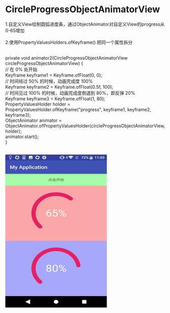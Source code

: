 # CircleProgressObjectAnimatorView
1.自定义View绘制圆弧进度条，通过ObjectAnimator对自定义View的progress从0-65增加<br/><br/>
2.使用PropertyValuesHolders.ofKeyframe() 把同一个属性拆分<br/><br/>

private void animator2(CircleProgressObjectAnimatorView circleProgressObjectAnimatorView) {<br/>
    // 在 0% 处开始<br/>
    Keyframe keyframe1 = Keyframe.ofFloat(0, 0);<br/>
    // 时间经过 50% 的时候，动画完成度 100%<br/>
    Keyframe keyframe2 = Keyframe.ofFloat(0.5f, 100);<br/>
    // 时间见过 100% 的时候，动画完成度倒退到 80%，即反弹 20%<br/>
    Keyframe keyframe3 = Keyframe.ofFloat(1, 80);<br/>
    PropertyValuesHolder holder = PropertyValuesHolder.ofKeyframe("progress", keyframe1, keyframe2, keyframe3);<br/>
    ObjectAnimator animator = ObjectAnimator.ofPropertyValuesHolder(circleProgressObjectAnimatorView, holder);<br/>
    animator.start();<br/>
}<br/><br/>

<!-- ![Image text](https://raw.githubusercontent.com/xqgdmg/CircleProgressObjectAnimatorView/master/img/Screenshot_20180615-110310.png) -->
<img src="https://raw.githubusercontent.com/xqgdmg/CircleProgressObjectAnimatorView/master/img/Screenshot_20180615-110310.png" width="320" height="480" alt="图片描述文字"/>
